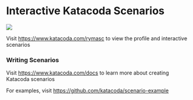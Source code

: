 # Interactive Katacoda Scenarios

[![](http://shields.katacoda.com/katacoda/rymasc/count.svg)](https://www.katacoda.com/rymasc "Get your profile on Katacoda.com")

Visit https://www.katacoda.com/rymasc to view the profile and interactive scenarios

### Writing Scenarios
Visit https://www.katacoda.com/docs to learn more about creating Katacoda scenarios

For examples, visit https://github.com/katacoda/scenario-example
